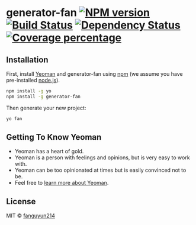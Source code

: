 # generator-fan [![NPM version][npm-image]][npm-url] [![Build Status][travis-image]][travis-url] [![Dependency Status][daviddm-image]][daviddm-url] [![Coverage percentage][coveralls-image]][coveralls-url]
> 

## Installation

First, install [Yeoman](http://yeoman.io) and generator-fan using [npm](https://www.npmjs.com/) (we assume you have pre-installed [node.js](https://nodejs.org/)).

```bash
npm install -g yo
npm install -g generator-fan
```

Then generate your new project:

```bash
yo fan
```

## Getting To Know Yeoman

 * Yeoman has a heart of gold.
 * Yeoman is a person with feelings and opinions, but is very easy to work with.
 * Yeoman can be too opinionated at times but is easily convinced not to be.
 * Feel free to [learn more about Yeoman](http://yeoman.io/).

## License

MIT © [fanguyun214]()


[npm-image]: https://badge.fury.io/js/generator-fan.svg
[npm-url]: https://npmjs.org/package/generator-fan
[travis-image]: https://travis-ci.org/fanguyun214/generator-fan.svg?branch=master
[travis-url]: https://travis-ci.org/fanguyun214/generator-fan
[daviddm-image]: https://david-dm.org/fanguyun214/generator-fan.svg?theme=shields.io
[daviddm-url]: https://david-dm.org/fanguyun214/generator-fan
[coveralls-image]: https://coveralls.io/repos/fanguyun214/generator-fan/badge.svg
[coveralls-url]: https://coveralls.io/r/fanguyun214/generator-fan
